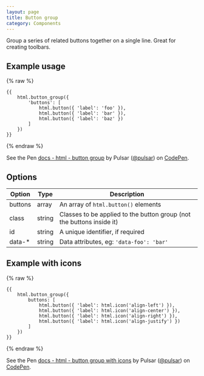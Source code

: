 ```yaml
---
layout: page
title: Button group
category: Components
---
```


Group a series of related buttons together on a single line. Great for creating toolbars.

## Example usage

{% raw %}
```twig
{{
    html.button_group({
        'buttons': [
            html.button({ 'label': 'foo' }),
            html.button({ 'label': 'bar' }),
            html.button({ 'label': 'baz' })
        ]
    })
}}
```
{% endraw %}

<div><p data-height="65" data-theme-id="24005" data-slug-hash="ozxgEo" data-default-tab="result" data-user="pulsar" data-embed-version="2" class="codepen">See the Pen <a href="http://codepen.io/pulsar/pen/ozxgEo/">docs - html - button group</a> by Pulsar (<a href="http://codepen.io/pulsar">@pulsar</a>) on <a href="http://codepen.io">CodePen</a>.</p>
<script async src="//assets.codepen.io/assets/embed/ei.js"></script></div>

## Options

Option  | Type   | Description
------- | ------ | -------------------------------------------------------------
buttons | array  | An array of `html.button()` elements
class   | string | Classes to be applied to the button group (not the buttons inside it)
id      | string | A unique identifier, if required
data-*  | string | Data attributes, eg: `'data-foo': 'bar'`

##  Example with icons

{% raw %}
```twig
{{
    html.button_group({
        buttons: [
            html.button({ 'label': html.icon('align-left') }),
            html.button({ 'label': html.icon('align-center') }),
            html.button({ 'label': html.icon('align-right') }),
            html.button({ 'label': html.icon('align-justify') })
        ]
    })
}}
```
{% endraw %}

<div><p data-height="65" data-theme-id="24005" data-slug-hash="ZpWYoO" data-default-tab="result" data-user="pulsar" data-embed-version="2" class="codepen">See the Pen <a href="http://codepen.io/pulsar/pen/ZpWYoO/">docs - html - button group with icons</a> by Pulsar (<a href="http://codepen.io/pulsar">@pulsar</a>) on <a href="http://codepen.io">CodePen</a>.</p>
<script async src="//assets.codepen.io/assets/embed/ei.js"></script></div>
